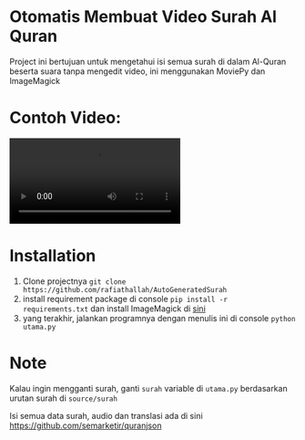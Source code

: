 # Otomatis Membuat Video Surah Al Quran
Project ini bertujuan untuk mengetahui isi semua surah di dalam Al-Quran beserta suara tanpa mengedit video, ini menggunakan MoviePy dan ImageMagick

# Contoh Video:
<video autosize="true" controls>
    <source src="./hasil/1.mp4" type="video/mp4">
</video>

# Installation
1. Clone projectnya
`
git clone https://github.com/rafiathallah/AutoGeneratedSurah
`
2. install requirement package di console `pip install -r requirements.txt` dan install ImageMagick di [sini](https://imagemagick.org/script/download.php)
3. yang terakhir, jalankan programnya dengan menulis ini di console `python utama.py`

# Note
Kalau ingin mengganti surah, ganti `surah` variable di `utama.py` berdasarkan urutan surah di `source/surah`

Isi semua data surah, audio dan translasi ada di sini https://github.com/semarketir/quranjson